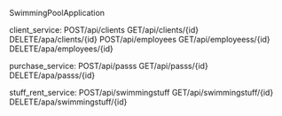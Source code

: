 SwimmingPoolApplication

client_service:
POST/api/clients
GET/api/clients/{id}
DELETE/apa/clients/{id}
POST/api/employees
GET/api/employeess/{id}
DELETE/apa/employees/{id}

purchase_service:
POST/api/passs
GET/api/passs/{id}
DELETE/apa/passs/{id}

stuff_rent_service:
POST/api/swimmingstuff
GET/api/swimmingstuff/{id}
DELETE/apa/swimmingstuff/{id}


